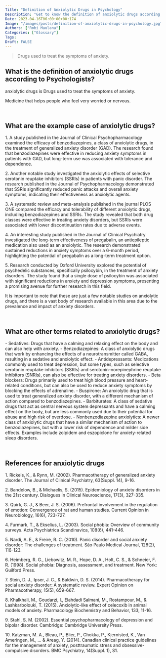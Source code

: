 ```yaml
---
Title: "Definition of Anxiolytic Drugs in Psychology"
Description: "Get to know the definition of anxiolytic drugs according to psychologists."
Date: 2023-04-16T06:00:00+00:174
Image: "/images/posts/definition-of-anxiolytic-drugs-in-psychology.jpg"
Authors: ["Robi Maulana"]
Categories: ["Glossary"]
Tags: 
Draft: FALSE
---
```





> Drugs used to treat the symptoms of anxiety.

## What is the definition of anxiolytic drugs according to Psychologists?

anxiolytic drugs is Drugs used to treat the symptoms of anxiety.

Medicine that helps people who feel very worried or nervous.

 

## What are the example case of anxiolytic drugs?

1\. A study published in the Journal of Clinical Psychopharmacology examined the efficacy of benzodiazepines, a class of anxiolytic drugs, in the treatment of generalized anxiety disorder (GAD). The research found that benzodiazepines were effective in reducing anxiety symptoms in patients with GAD, but long-term use was associated with tolerance and dependence.

2\. Another notable study investigated the anxiolytic effects of selective serotonin reuptake inhibitors (SSRIs) in patients with panic disorder. The research published in the Journal of Psychopharmacology demonstrated that SSRIs significantly reduced panic attacks and overall anxiety symptoms, indicating their effectiveness as anxiolytic agents.

3\. A systematic review and meta-analysis published in the journal PLOS ONE compared the efficacy and tolerability of different anxiolytic drugs, including benzodiazepines and SSRIs. The study revealed that both drug classes were effective in treating anxiety disorders, but SSRIs were associated with lower discontinuation rates due to adverse events.

4\. An interesting study published in the Journal of Clinical Psychiatry investigated the long-term effectiveness of pregabalin, an antiepileptic medication also used as an anxiolytic. The research demonstrated sustained reductions in anxiety symptoms over a 6-month period, highlighting the potential of pregabalin as a long-term treatment option.

5\. Research conducted by Oxford University explored the potential of psychedelic substances, specifically psilocybin, in the treatment of anxiety disorders. The study found that a single dose of psilocybin was associated with significant reductions in anxiety and depression symptoms, presenting a promising avenue for further research in this field.

It is important to note that these are just a few notable studies on anxiolytic drugs, and there is a vast body of research available in this area due to the prevalence and impact of anxiety disorders.

 

## What are other terms related to anxiolytic drugs?

\- Sedatives: Drugs that have a calming and relaxing effect on the body and can also help with anxiety. - Benzodiazepines: A class of anxiolytic drugs that work by enhancing the effects of a neurotransmitter called GABA, resulting in a sedative and anxiolytic effect. - Antidepressants: Medications commonly used to treat depression, but some types, such as selective serotonin reuptake inhibitors (SSRIs) and serotonin-norepinephrine reuptake inhibitors (SNRIs), can also be effective for treating anxiety disorders. - Beta blockers: Drugs primarily used to treat high blood pressure and heart-related conditions, but can also be used to reduce anxiety symptoms by blocking the effects of adrenaline. - Buspirone: An anxiolytic drug that is used to treat generalized anxiety disorder, with a different mechanism of action compared to benzodiazepines. - Barbiturates: A class of sedative drugs that act as central nervous system depressants and have a calming effect on the body, but are less commonly used due to their potential for abuse and high risk of overdose. - Nonbenzodiazepine anxiolytics: A newer class of anxiolytic drugs that have a similar mechanism of action to benzodiazepines, but with a lower risk of dependence and milder side effects. Examples include zolpidem and eszopiclone for anxiety-related sleep disorders.

 

## References for anxiolytic drugs

1\. Rickels, K., & Rynn, M. (2002). Pharmacotherapy of generalized anxiety disorder. The Journal of Clinical Psychiatry, 63(Suppl. 14), 9-16.

2\. Bandelow, B., & Michaelis, S. (2015). Epidemiology of anxiety disorders in the 21st century. Dialogues in Clinical Neuroscience, 17(3), 327-335.

3\. Quirk, G. J., & Beer, J. S. (2006). Prefrontal involvement in the regulation of emotion: Convergence of rat and human studies. Current Opinion in Neurobiology, 16(6), 723-727.

4\. Furmark, T., & Ekselius, L. (2003). Social phobia: Overview of community surveys. Acta Psychiatrica Scandinavica, 108(6), 441-446.

5\. Nardi, A. E., & Freire, R. C. (2010). Panic disorder and social anxiety disorder: The challenges of treatment. São Paulo Medical Journal, 128(2), 116-123.

6\. Heimberg, R. G., Liebowitz, M. R., Hope, D. A., Holt, C. S., & Schneier, F. R. (1998). Social phobia: Diagnosis, assessment, and treatment. New York: Guilford Press.

7\. Stein, D. J., Ipser, J. C., & Baldwin, D. S. (2014). Pharmacotherapy for social anxiety disorder: A systematic review. Expert Opinion on Pharmacotherapy, 15(5), 659-667.

8\. Khalkhali, M., Goudarzi, I., Elahdadi Salmani, M., Rostampour, M., & Lashkarbolouki, T. (2015). Anxiolytic-like effect of celecoxib in animal models of anxiety. Pharmacology Biochemistry and Behavior, 133, 11-16.

9\. Stahl, S. M. (2002). Essential psychopharmacology of depression and bipolar disorder. Cambridge: Cambridge University Press.

10\. Katzman, M. A., Bleau, P., Blier, P., Chokka, P., Kjernisted, K., Van Ameringen, M., ... & Areag, Y. (2014). Canadian clinical practice guidelines for the management of anxiety, posttraumatic stress and obsessive-compulsive disorders. BMC Psychiatry, 14(Suppl. 1), S1.
